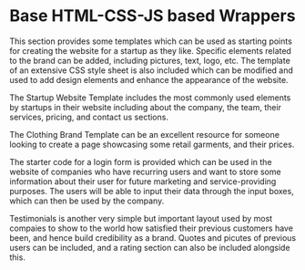 # Base HTML-CSS-JS based Wrappers

This section provides some templates which can be used as starting points for creating the website for a startup as they like. Specific elements related to the brand can be added, including pictures, text, logo, etc. The template of an extensive CSS style sheet is also included which can be modified and used to add design elements and enhance the appearance of the website. 

The Startup Website Template includes the most commonly used elements by startups in their website including about the company, the team, their services, pricing, and contact us sections. 

The Clothing Brand Template can be an excellent resource for someone looking to create a page showcasing some retail garments, and their prices. 

The starter code for a login form is provided which can be used in the website of companies who have recurring users and want to store some information about their user for future marketing and service-providing purposes. The users will be able to input their data through the input boxes, which can then be used by the company.

Testimonials is another very simple but important layout used by most compaies to show to the world how satisfied their previous customers have been, and hence build credibility as a brand. Quotes and picutes of previous users can be included, and a rating section can also be included alongside this. 
